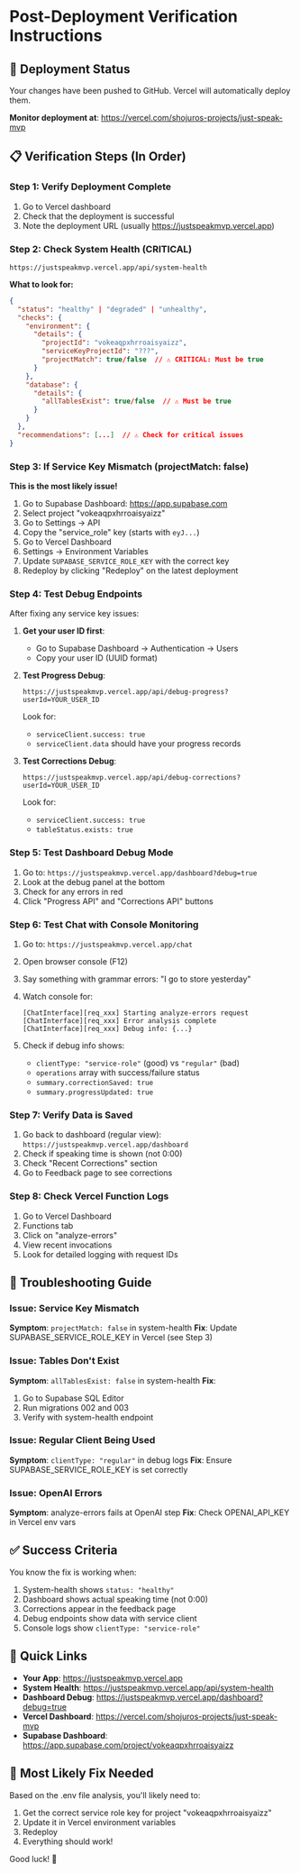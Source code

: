 # Post-Deployment Verification Instructions

## 🚀 Deployment Status

Your changes have been pushed to GitHub. Vercel will automatically deploy them.

**Monitor deployment at**: https://vercel.com/shojuros-projects/just-speak-mvp

## 📋 Verification Steps (In Order)

### Step 1: Verify Deployment Complete

1. Go to Vercel dashboard
2. Check that the deployment is successful
3. Note the deployment URL (usually https://justspeakmvp.vercel.app)

### Step 2: Check System Health (CRITICAL)

```
https://justspeakmvp.vercel.app/api/system-health
```

**What to look for:**

```json
{
  "status": "healthy" | "degraded" | "unhealthy",
  "checks": {
    "environment": {
      "details": {
        "projectId": "vokeaqpxhrroaisyaizz",
        "serviceKeyProjectId": "???",
        "projectMatch": true/false  // ⚠️ CRITICAL: Must be true
      }
    },
    "database": {
      "details": {
        "allTablesExist": true/false  // ⚠️ Must be true
      }
    }
  },
  "recommendations": [...]  // ⚠️ Check for critical issues
}
```

### Step 3: If Service Key Mismatch (projectMatch: false)

**This is the most likely issue!**

1. Go to Supabase Dashboard: https://app.supabase.com
2. Select project "vokeaqpxhrroaisyaizz"
3. Go to Settings → API
4. Copy the "service_role" key (starts with `eyJ...`)
5. Go to Vercel Dashboard
6. Settings → Environment Variables
7. Update `SUPABASE_SERVICE_ROLE_KEY` with the correct key
8. Redeploy by clicking "Redeploy" on the latest deployment

### Step 4: Test Debug Endpoints

After fixing any service key issues:

1. **Get your user ID first**:
   - Go to Supabase Dashboard → Authentication → Users
   - Copy your user ID (UUID format)

2. **Test Progress Debug**:

   ```
   https://justspeakmvp.vercel.app/api/debug-progress?userId=YOUR_USER_ID
   ```

   Look for:
   - `serviceClient.success: true`
   - `serviceClient.data` should have your progress records

3. **Test Corrections Debug**:

   ```
   https://justspeakmvp.vercel.app/api/debug-corrections?userId=YOUR_USER_ID
   ```

   Look for:
   - `serviceClient.success: true`
   - `tableStatus.exists: true`

### Step 5: Test Dashboard Debug Mode

1. Go to: `https://justspeakmvp.vercel.app/dashboard?debug=true`
2. Look at the debug panel at the bottom
3. Check for any errors in red
4. Click "Progress API" and "Corrections API" buttons

### Step 6: Test Chat with Console Monitoring

1. Go to: `https://justspeakmvp.vercel.app/chat`
2. Open browser console (F12)
3. Say something with grammar errors: "I go to store yesterday"
4. Watch console for:

   ```
   [ChatInterface][req_xxx] Starting analyze-errors request
   [ChatInterface][req_xxx] Error analysis complete
   [ChatInterface][req_xxx] Debug info: {...}
   ```

5. Check if debug info shows:
   - `clientType: "service-role"` (good) vs `"regular"` (bad)
   - `operations` array with success/failure status
   - `summary.correctionSaved: true`
   - `summary.progressUpdated: true`

### Step 7: Verify Data is Saved

1. Go back to dashboard (regular view): `https://justspeakmvp.vercel.app/dashboard`
2. Check if speaking time is shown (not 0:00)
3. Check "Recent Corrections" section
4. Go to Feedback page to see corrections

### Step 8: Check Vercel Function Logs

1. Go to Vercel Dashboard
2. Functions tab
3. Click on "analyze-errors"
4. View recent invocations
5. Look for detailed logging with request IDs

## 🔧 Troubleshooting Guide

### Issue: Service Key Mismatch

**Symptom**: `projectMatch: false` in system-health
**Fix**: Update SUPABASE_SERVICE_ROLE_KEY in Vercel (see Step 3)

### Issue: Tables Don't Exist

**Symptom**: `allTablesExist: false` in system-health
**Fix**:

1. Go to Supabase SQL Editor
2. Run migrations 002 and 003
3. Verify with system-health endpoint

### Issue: Regular Client Being Used

**Symptom**: `clientType: "regular"` in debug logs
**Fix**: Ensure SUPABASE_SERVICE_ROLE_KEY is set correctly

### Issue: OpenAI Errors

**Symptom**: analyze-errors fails at OpenAI step
**Fix**: Check OPENAI_API_KEY in Vercel env vars

## ✅ Success Criteria

You know the fix is working when:

1. System-health shows `status: "healthy"`
2. Dashboard shows actual speaking time (not 0:00)
3. Corrections appear in the feedback page
4. Debug endpoints show data with service client
5. Console logs show `clientType: "service-role"`

## 📱 Quick Links

- **Your App**: https://justspeakmvp.vercel.app
- **System Health**: https://justspeakmvp.vercel.app/api/system-health
- **Dashboard Debug**: https://justspeakmvp.vercel.app/dashboard?debug=true
- **Vercel Dashboard**: https://vercel.com/shojuros-projects/just-speak-mvp
- **Supabase Dashboard**: https://app.supabase.com/project/vokeaqpxhrroaisyaizz

## 🎯 Most Likely Fix Needed

Based on the .env file analysis, you'll likely need to:

1. Get the correct service role key for project "vokeaqpxhrroaisyaizz"
2. Update it in Vercel environment variables
3. Redeploy
4. Everything should work!

Good luck! 🚀
